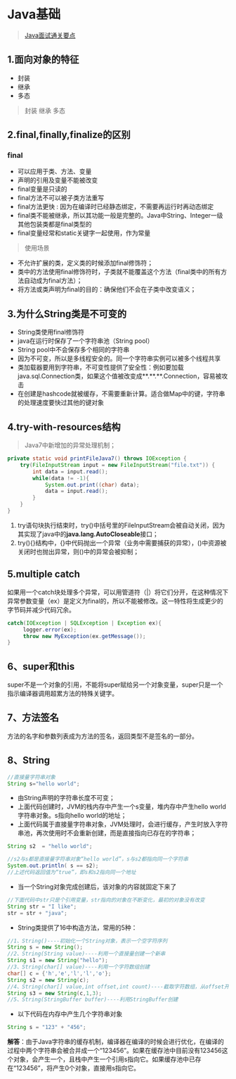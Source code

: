 # Java基础

> [Java面试通关要点](http://mp.weixin.qq.com/s?__biz=MzIwMzY1OTU1NQ==&mid=2247484070&idx=1&sn=6e00b058c02920dc2c4e9aebf69c242f&chksm=96cd42eaa1bacbfc0243deba7d4f2f7841368cc116407a41e68131201d0b97d10b433a8c9afd&mpshare=1&scene=23&srcid=0417QP2lBB1mzcpgtaAPk3U1#rd)

## 1.面向对象的特征

- 封装
- 继承
- 多态

> 封装
> 继承
> 多态

## 2.final,finally,finalize的区别

### final

- 可以应用于类、方法、变量
- 声明的引用及变量不能被改变
- final变量是只读的
- final方法不可以被子类方法重写
- final方法更快 : 因为在编译时已经静态绑定，不需要再运行时再动态绑定
- final类不能被继承，所以其功能一般是完整的。Java中String、Integer一级其他包装类都是final类型的
- final变量经常和static关键字一起使用，作为常量

> 使用场景

- 不允许扩展的类，定义类的时候添加final修饰符；
- 类中的方法使用final修饰符时，子类就不能覆盖这个方法（final类中的所有方法自动成为final方法）；
- 将方法或类声明为final的目的：确保他们不会在子类中改变语义；

## 3.为什么String类是不可变的

- String类使用final修饰符
- java在运行时保存了一个字符串池（String pool）
- String pool中不会保存多个相同的字符串
- 因为不可变，所以是多线程安全的。同一个字符串实例可以被多个线程共享
- 类加载器要用到字符串，不可变性提供了安全性：例如要加载java.sql.Connection类，如果这个值被改变成\*\*.\*\*.\*\*.Connection，容易被攻击
- 在创建是hashcode就被缓存，不需要重新计算。适合做Map中的键，字符串的处理速度要快过其他的键对象

## 4.try-with-resources结构

> Java7中新增加的异常处理机制；

```java
private static void printFileJava7() throws IOException {
    try(FileInputStream input = new FileInputStream("file.txt")) {
        int data = input.read();
        while(data != -1){
            System.out.print((char) data);
            data = input.read();
        }
    }
}
```

1. try语句块执行结束时，try()中括号里的FileInputStream会被自动关闭，因为其实现了java中的**java.lang.AutoCloseable**接口；
2. try(){}结构中，{}中代码抛出一个异常（业务中需要捕获的异常），()中资源被关闭时也抛出异常，则()中的异常会被抑制；

## 5.multiple catch

如果用一个catch块处理多个异常，可以用管道符（|）将它们分开，在这种情况下异常参数变量（ex）是定义为final的，所以不能被修改。这一特性将生成更少的字节码并减少代码冗余。

```java
catch(IOException | SQLException | Exception ex){
     logger.error(ex);
     throw new MyException(ex.getMessage());
}
```

## 6、super和this

super不是一个对象的引用，不能将super赋给另一个对象变量，super只是一个指示编译器调用超累方法的特殊关键字。

## 7、方法签名

方法的名字和参数列表成为方法的签名，返回类型不是签名的一部分。

## 8、String

```java
//直接量字符串对象
String s="hello world";
```

- 由String声明的字符串长度不可变；
- 上面代码创建时，JVM的栈内存中产生一个s变量，堆内存中产生hello world字符串对象。s指向hello world的地址；
- 上面代码属于直接量字符串对象，JVM处理时，会进行缓存，产生时放入字符串池，再次使用时不会重新创建，而是直接指向已存在的字符串；

```java
String s2  = "hello world";
```

```java
//s2与s都是直接量字符串对象“hello world”，s与s2都指向同一个字符串
System.out.println( s == s2);
//上述代码返回值为“true”，即s和s2指向同一个地址
```

- 当一个String对象完成创建后，该对象的内容就固定下来了

```java
//下面代码中str只是个引用变量，str指向的对象在不断变化，最初的对象没有改变
String str = "I like";
str = str + "java";
```

- String类提供了16中构造方法，常用的5种：

```java
//1、String()----初始化一个String对象，表示一个空字符序列
String s = new String();
//2、String(String value)----利用一个直接量创建一个新串
String s1 = new String("hello");
//3、String(char[] value)----利用一个字符数组创建
char[] c = {'h','e','l','l','o'};
String s2 = new String(c);
//4、String(char[] value,int offset,int count)----截取字符数组，从offset开始count个字符创建
String s3 = new String(c,1,3);
//5、String(StringBuffer buffer)----利用StringBuffer创建
```

- 以下代码在内存中产生几个字符串对象

```java
String s = "123" + "456";
```

**解答**：由于Java字符串的缓存机制，编译器在编译的时候会进行优化，在编译的过程中两个字符串会被合并成一个“123456”。如果在缓存池中目前没有123456这个对象，会产生一个，且栈中产生一个引用s指向它。如果缓存池中已存在“123456”，将产生0个对象，直接用s指向它。
